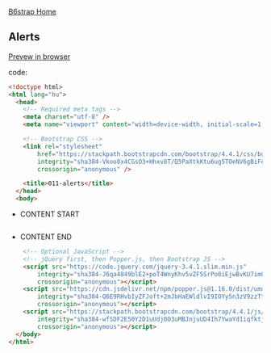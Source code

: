 [B6strap Home](https://kissjgabi.github.io/B6strap/)  
  
## Alerts

<a href="https://kissjgabi.github.io/B6strap/beginner/$01-01-alerts.html" target="_blank">Prevew in browser</a>

code:

```html
<!doctype html>
<html lang="hu">
  <head>
    <!-- Required meta tags -->
    <meta charset="utf-8" />
    <meta name="viewport" content="width=device-width, initial-scale=1, shrink-to-fit=no" />

    <!-- Bootstrap CSS -->
    <link rel="stylesheet" 
	  	href="https://stackpath.bootstrapcdn.com/bootstrap/4.4.1/css/bootstrap.min.css" 
		integrity="sha384-Vkoo8x4CGsO3+Hhxv8T/Q5PaXtkKtu6ug5TOeNV6gBiFeWPGFN9MuhOf23Q9Ifjh" 
		crossorigin="anonymous" />

    <title>011-alerts</title>
  </head>
  <body>
```
+ CONTENT START 
```html
```
+ CONTENT END 
```html
    <!-- Optional JavaScript -->
    <!-- jQuery first, then Popper.js, then Bootstrap JS -->
    <script src="https://code.jquery.com/jquery-3.4.1.slim.min.js" 
		integrity="sha384-J6qa4849blE2+poT4WnyKhv5vZF5SrPo0iEjwBvKU7imGFAV0wwj1yYfoRSJoZ+n" 
		crossorigin="anonymous"></script>
    <script src="https://cdn.jsdelivr.net/npm/popper.js@1.16.0/dist/umd/popper.min.js" 
		integrity="sha384-Q6E9RHvbIyZFJoft+2mJbHaEWldlvI9IOYy5n3zV9zzTtmI3UksdQRVvoxMfooAo" 
		crossorigin="anonymous"></script>
    <script src="https://stackpath.bootstrapcdn.com/bootstrap/4.4.1/js/bootstrap.min.js" 
		integrity="sha384-wfSDF2E50Y2D1uUdj0O3uMBJnjuUD4Ih7YwaYd1iqfktj0Uod8GCExl3Og8ifwB6" 
		crossorigin="anonymous"></script>
  </body>
</html>

```
